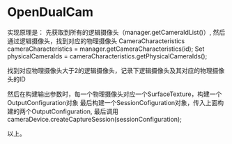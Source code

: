 # OpenDualCam
实现原理是：
先获取到所有的逻辑摄像头（manager.getCameraIdList()）,
然后通过逻辑摄像头，找到对应的物理摄像头
  CameraCharacteristics cameraCharacteristics = manager.getCameraCharacteristics(id);
  Set<String> physicalCameraIds = cameraCharacteristics.getPhysicalCameraIds();
 
找到对应物理摄像头大于2的逻辑摄像头，记录下逻辑摄像头及其对应的物理摄像头的ID
  
 然后在构建输出参数时，每一个物理摄像头对应一个SurfaceTexture，构建一个OutputConfiguration对象
 最后构建一个SessionCofiguration对象，传入上面构建的两个OutputConfiguration,
 最后调用cameraDevice.createCaptureSession(sessionConfiguration);
  
 以上。
